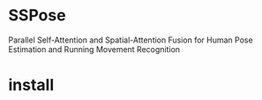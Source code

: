 # SSPose
Parallel Self-Attention and Spatial-Attention Fusion for Human Pose Estimation and Running Movement Recognition

# install
